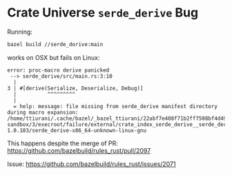 # Crate Universe `serde_derive` Bug

Running:

```bash
bazel build //serde_dorive:main
```

works on OSX but fails on Linux:

```
error: proc-macro derive panicked
 --> serde_derive/src/main.rs:3:10
  |
3 | #[derive(Serialize, Deserialize, Debug)]
  |          ^^^^^^^^^
  |
  = help: message: file missing from serde_derive manifest directory during macro expansion: /home/ttiurani/.cache/bazel/_bazel_ttiurani/22abf7e408f71b2ff7508bf4d49c9362/sandbox/linux-sandbox/3/execroot/failure/external/crate_index_serde_derive__serde_derive-1.0.183/serde_derive-x86_64-unknown-linux-gnu
```

This happens despite the merge of PR: https://github.com/bazelbuild/rules_rust/pull/2097

Issue: https://github.com/bazelbuild/rules_rust/issues/2071
